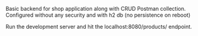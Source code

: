 Basic backend for shop application along with CRUD Postman collection. Configured without any security and with h2 db (no persistence on reboot)

Run the development server and hit the localhost:8080/products/ endpoint.
